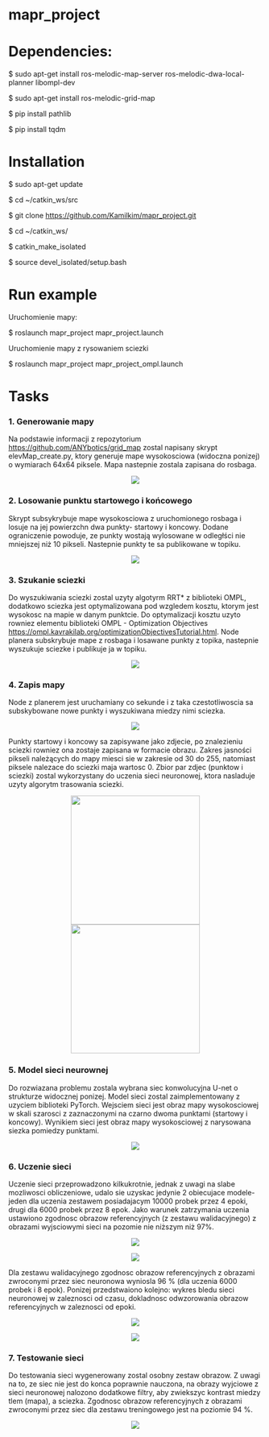 # mapr_project

# Dependencies:

$ sudo apt-get install ros-melodic-map-server ros-melodic-dwa-local-planner libompl-dev

$ sudo apt-get install ros-melodic-grid-map

$ pip install pathlib

$ pip install tqdm

# Installation

$ sudo apt-get update

$ cd ~/catkin_ws/src

$ git clone https://github.com/Kamilkim/mapr_project.git

$ cd ~/catkin_ws/

$ catkin_make_isolated

$ source devel_isolated/setup.bash

# Run example

Uruchomienie mapy:

$ roslaunch mapr_project mapr_project.launch

Uruchomienie mapy z rysowaniem sciezki

$ roslaunch mapr_project mapr_project_ompl.launch


# Tasks

### 1. Generowanie mapy 
Na podstawie informacji z repozytorium https://github.com/ANYbotics/grid_map zostal napisany skrypt elevMap_create.py, ktory generuje mape wysokosciowa (widoczna ponizej) o wymiarach 64x64 piksele. Mapa nastepnie zostala zapisana do rosbaga.

<p align="center"> 
<img src="doc/elevation_map.JPG">
</p>

### 2. Losowanie punktu startowego i końcowego
Skrypt subsykrybuje mape wysokosciowa z uruchomionego rosbaga i losuje na jej powierzchn dwa punkty- startowy i koncowy. Dodane ograniczenie powoduje, ze punkty wostają wylosowane w odległści nie mniejszej niż 10 pikseli. Nastepnie punkty te sa publikowane w topiku.

<p align="center"> 
<img src="doc/elevation_map_points.JPG">
</p>

### 3. Szukanie sciezki 
Do wyszukiwania sciezki zostal uzyty algotyrm RRT* z biblioteki OMPL, dodatkowo sciezka jest optymalizowana pod wzgledem kosztu, ktorym jest wysokosc na mapie w danym punktcie. Do optymalizacji kosztu uzyto rowniez elementu biblioteki OMPL - Optimization Objectives
https://ompl.kavrakilab.org/optimizationObjectivesTutorial.html. Node planera subskrybuje mape z rosbaga i losawane punkty z topika, nastepnie wyszukuje sciezke i publikuje ja w topiku.

<p align="center"> 
<img src="doc/elevation_map_path.JPG">
</p>

### 4. Zapis mapy 
Node z planerem jest uruchamiany co sekunde i z taka czestotliwoscia sa subskybowane nowe punkty i wyszukiwana miedzy nimi sciezka.

<p align="center"> 
<img src="doc/planning.gif">
</p>

Punkty startowy i koncowy sa zapisywane jako zdjecie, po znalezieniu sciezki rowniez ona zostaje zapisana w formacie obrazu. Zakres jasności pikseli należących do mapy miesci sie w zakresie od 30 do 255, natomiast piksele nalezace do sciezki maja wartosc 0. Zbior par zdjec (punktow i sciezki) zostal wykorzystany do uczenia sieci neuronowej, ktora nasladuje uzyty algorytm trasowania sciezki.

<p align="center"> 
<img src="doc/data_point.png" width="256px" height="256px">
<img src="doc/data_path.png" width="256px" height="256px">
</p>

### 5. Model sieci neurownej 
Do rozwiazana problemu zostala wybrana siec konwolucyjna U-net o strukturze widocznej ponizej. Model sieci zostal zaimplementowany z uzyciem biblioteki PyTorch. Wejsciem sieci jest obraz mapy wysokosciowej w skali szarosci z zaznaczonymi na czarno dwoma punktami (startowy i koncowy). Wynikiem sieci jest obraz mapy wysokosciowej z narysowana siezka pomiedzy punktami.

<p align="center"> 
<img src="doc/Model_sieci.PNG">
</p>

### 6. Uczenie sieci 
Uczenie sieci przeprowadzono kilkukrotnie, jednak z uwagi na slabe mozliwosci obliczeniowe, udalo sie uzyskac jedynie 2 obiecujace modele- jeden dla uczenia zestawem posiadajacym 10000 probek przez 4 epoki, drugi dla 6000 probek przez 8 epok. Jako warunek zatrzymania uczenia ustawiono zgodnosc obrazow referencyjnych (z zestawu walidacyjnego) z obrazami wyjsciowymi sieci na pozomie nie niższym niż 97%.

<p align="center"> 
<img src="doc/1000probek_4epoki.png">
</p>

<p align="center"> 
<img src="doc/6000probek_8epok.png">
</p>

Dla zestawu walidacyjnego zgodnosc obrazow referencyjnych z obrazami zwroconymi przez siec neuronowa wyniosla 96 % (dla uczenia 6000 probek i 8 epok).
Ponizej przedstwaiono kolejno: wykres bledu sieci neuronowej w zaleznosci od czasu, dokladnosc odwzorowania obrazow referencyjnych w zaleznosci od epoki.

<p align="center"> 
<img src="doc/Loss_figure.png">
</p>

<p align="center"> 
<img src="doc/Accuracy_figure.png">
</p>

### 7. Testowanie sieci 
Do testowania sieci wygenerowany zostal osobny zestaw obrazow. Z uwagi na to, ze siec nie jest do konca poprawnie nauczona, na obrazy wyjciowe z sieci neuronowej nalozono dodatkowe filtry, aby zwiekszyc kontrast miedzy tlem (mapa), a sciezka. Zgodnosc obrazow referencyjnych z obrazami zwroconymi przez siec dla zestawu treningowego jest na poziomie 94 %.

<p align="center"> 
<img src="doc/Tesing.png">
</p>



